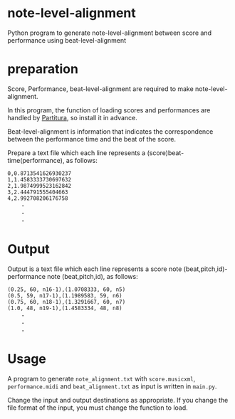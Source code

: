# note-level-alignment

Python program to generate note-level-alignment between score and performance using beat-level-alignment

# preparation

Score, Performance, beat-level-alignment are required to make
note-level-alignment.  

In this program, the function of loading scores and performances are handled by [Partitura](https://github.com/CPJKU/partitura), so install it in advance.

Beat-level-alignment is information that indicates the correspondence between the performance time and the beat of the score.

Prepare a text file which each line represents a (score)beat- time(performance), as follows:

```
0,0.8713541626930237
1,1.4583333730697632
2,1.9874999523162842
3,2.444791555404663
4,2.992708206176758
    ・
    ・
    ・
```
# Output
Output is a text file which each line represents a score note (beat,pitch,id)- performance note (beat,pitch,id), as follows:

```
(0.25, 60, n16-1),(1.0708333, 60, n5)
(0.5, 59, n17-1),(1.1989583, 59, n6)
(0.75, 60, n18-1),(1.3291667, 60, n7)
(1.0, 48, n19-1),(1.4583334, 48, n8)
    ・
    ・
    ・
```

# Usage

A program to generate `note_alignment.txt` with `score.musicxml`, `performance.midi` and `beat_alignment.txt` as input is written in `main.py`.

Change the input and output destinations as appropriate. If you change the file format of the input, you must change the function to load.
